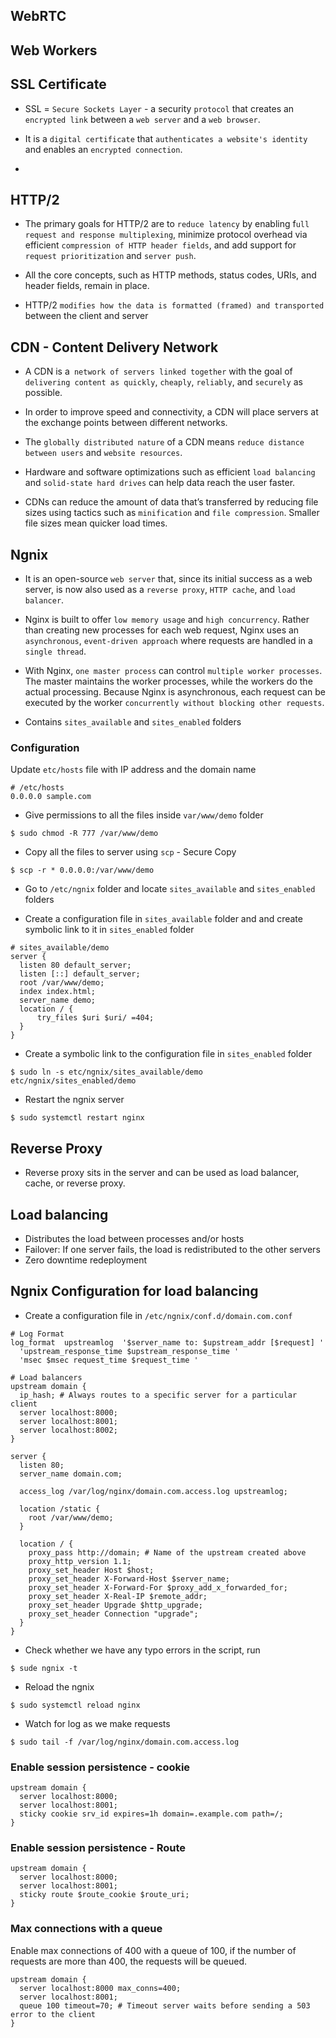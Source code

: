 ## WebRTC 


## Web Workers

## SSL Certificate

- SSL = `Secure Sockets Layer` - a security `protocol` that creates an `encrypted link` between a `web server` and a `web browser`.

- It is a `digital certificate` that `authenticates a website's identity` and enables an `encrypted connection`.

- 

## HTTP/2 

- The primary goals for HTTP/2 are to `reduce latency` by enabling f`ull request and response multiplexing`, minimize protocol overhead via efficient `compression of HTTP header fields`, and add support for `request prioritization` and `server push`. 

- All the core concepts, such as HTTP methods, status codes, URIs, and header fields, remain in place.

-  HTTP/2 `modifies how the data is formatted (framed) and transported` between the client and server

## CDN - Content Delivery Network

- A CDN is a` network of servers linked together` with the goal of `delivering content as quickly`, `cheaply`, `reliably`, and `securely` as possible.

-  In order to improve speed and connectivity, a CDN will place servers at the exchange points between different networks.

- The `globally distributed nature` of a CDN means `reduce distance between users` and `website resources`.

- Hardware and software optimizations such as efficient `load balancing` and `solid-state hard drives` can help data reach the user faster.

- CDNs can reduce the amount of data that’s transferred by reducing file sizes using tactics such as `minification` and `file compression`. Smaller file sizes mean quicker load times.

## Ngnix 

- It is an open-source `web server` that, since its initial success as a web server, is now also used as a `reverse proxy`, `HTTP cache`, and `load balancer`.

- Nginx is built to offer `low memory usage` and `high concurrency`. Rather than creating new processes for each web request, Nginx uses an `asynchronous`, `event-driven approach` where requests are handled in a `single thread`.

- With Nginx, `one master process` can control `multiple worker processes`. The master maintains the worker processes, while the workers do the actual processing. Because Nginx is asynchronous, each request can be executed by the worker `concurrently without blocking other requests`.

- Contains `sites_available` and `sites_enabled` folders 

### Configuration

Update `etc/hosts` file with IP address and the domain name

```
# /etc/hosts
0.0.0.0 sample.com
```

- Give permissions to all the files inside `var/www/demo` folder
```
$ sudo chmod -R 777 /var/www/demo
```

- Copy all the files to server using `scp` - Secure Copy
```
$ scp -r * 0.0.0.0:/var/www/demo 
```

- Go to `/etc/ngnix` folder and locate `sites_available` and `sites_enabled` folders 

- Create a configuration file in `sites_available` folder and and create symbolic link to it in `sites_enabled` folder
```
# sites_available/demo
server {
  listen 80 default_server;
  listen [::] default_server;
  root /var/www/demo;
  index index.html;
  server_name demo;
  location / {
      try_files $uri $uri/ =404;
  }
}
```

- Create a symbolic link to the configuration file in `sites_enabled` folder
```
$ sudo ln -s etc/ngnix/sites_available/demo etc/ngnix/sites_enabled/demo
```

- Restart the ngnix server
```
$ sudo systemctl restart nginx
```

## Reverse Proxy

- Reverse proxy sits in the server and can be used as load balancer, cache, or reverse proxy.

## Load balancing

- Distributes the load between processes and/or hosts
- Failover: If one server fails, the load is redistributed to the other servers
- Zero downtime redeployment

## Ngnix Configuration for load balancing

- Create a configuration file in `/etc/ngnix/conf.d/domain.com.conf`
```shell
# Log Format
log_format  upstreamlog  '$server_name to: $upstream_addr [$request] '
  'upstream_response_time $upstream_response_time '
  'msec $msec request_time $request_time '

# Load balancers
upstream domain {
  ip_hash; # Always routes to a specific server for a particular client
  server localhost:8000;
  server localhost:8001;
  server localhost:8002;
}

server {
  listen 80;
  server_name domain.com;

  access_log /var/log/nginx/domain.com.access.log upstreamlog;

  location /static {
    root /var/www/demo;
  }

  location / {
    proxy_pass http://domain; # Name of the upstream created above
    proxy_http_version 1.1;
    proxy_set_header Host $host;
    proxy_set_header X-Forward-Host $server_name;
    proxy_set_header X-Forward-For $proxy_add_x_forwarded_for;
    proxy_set_header X-Real-IP $remote_addr;
    proxy_set_header Upgrade $http_upgrade;
    proxy_set_header Connection "upgrade";
  }
}
```

- Check whether we have any typo errors in the script, run
```
$ sude ngnix -t
```

- Reload the ngnix
```
$ sudo systemctl reload nginx
```

- Watch for log as we make requests
```
$ sudo tail -f /var/log/nginx/domain.com.access.log
```

### Enable session persistence - cookie

```
upstream domain {
  server localhost:8000;
  server localhost:8001;
  sticky cookie srv_id expires=1h domain=.example.com path=/;
}
```


### Enable session persistence - Route

```
upstream domain {
  server localhost:8000;
  server localhost:8001;
  sticky route $route_cookie $route_uri;
}
```

### Max connections with a queue 

Enable max connections of 400 with a queue of 100, if the number of requests are more than 400, the requests will be queued.
```
upstream domain {
  server localhost:8000 max_conns=400;
  server localhost:8001;
  queue 100 timeout=70; # Timeout server waits before sending a 503 error to the client
}
```
